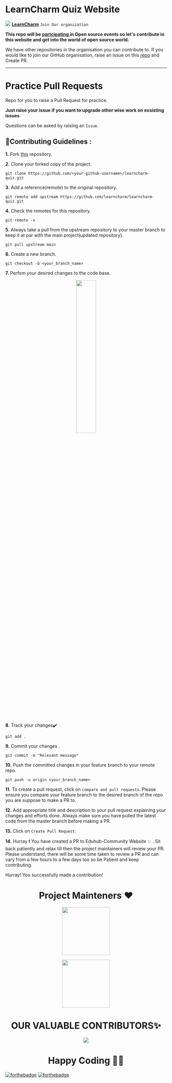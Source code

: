 # LearnCharm Quiz Website
![](https://media-exp1.licdn.com/dms/image/C561BAQGHkaBU59EqbQ/company-background_10000/0/1625329990412?e=1637859600&v=beta&t=NCpLhsLu3BarBeEiz45qOjlxfB7qJaFIQKCFRsxRZNs)
[**LearnCharm**](#)
`Join Our organization`

<b>This repo will be <u> partcipating </u> in Open source events so let's contribute in this website and get into the world of open source **world**.</b>

We have other repositories in the organisation you can contribute to. If you would like to join our GitHub organisation, raise an issue on this [repo](https://github.com/learncharm/learncharm-quiz) and Create PR.

---




#  Practice Pull Requests

Repo for you to raise a Pull Request for practice.

**Just raise your issue if you want to upgrade other wise work on exsisting issues**

Questions can be asked by raising an `Issue`.

## 📌Contributing Guidelines :

**1.** Fork [this](https://github.com/learncharm/learncharm-quiz) repository.

**2.** Clone your forked copy of the project.

```
git clone https://github.com/<your-github-username>/learncharm-quiz.git
```

**3.** Add a reference(remote) to the original repository.

```
git remote add upstream https://github.com/learncharm/learncharm-quiz.git
```

**4.** Check the remotes for this repository.

```
git remote -v
```

**5.** Always take a pull from the upstream repository to your master branch to keep it at par with the main project(updated repository).

```
git pull upstream main
```

**6.** Create a new branch.

```
git checkout -b <your_branch_name>
```

**7.** Perfom your desired changes to the code base.

<p align="center"><img width=35% src="https://media.giphy.com/media/qgQUggAC3Pfv687qPC/giphy.gif"></p>

**8.** Track your changes:heavy_check_mark:

```
git add .
```

**9.** Commit your changes .

```
git commit -m "Relevant message"
```

**10.** Push the committed changes in your feature branch to your remote repo.

```
git push -u origin <your_branch_name>
```

**11.** To create a pull request, click on `compare and pull requests`. Please ensure you compare your feature branch to the desired branch of the repo you are suppose to make a PR to.

**12.** Add appropriate title and description to your pull request explaining your changes and efforts done. Always make sure you have pulled the latest code from the master branch before making a PR.

**13.** Click on `Create Pull Request`.

**14.** Hurray ❗ You have created a PR to Eduhub-Community Website 💥 . Sit back patiently and relax till then the project maintainers will review your PR. Please understand, there will be some time taken to review a PR and can vary from a few hours to a few days too so be Patient and keep contributing.

Hurray! You successfully made a contribution!


<h1 align=center> Project Mainteners ❤️ </h1>
<p align="center">
  <a href="https://github.com/tkrupesh14"><img src="https://avatars.githubusercontent.com/u/76093323?v=4" width=150px height=150px /></a> 
	<p align="center">
  <a href="https://github.com/avnishbharadva"><img src="https://avatars.githubusercontent.com/u/72494779?v=4" width=150px height=150px /></a> 
		
  
    
	
<h1 align=center> OUR VALUABLE CONTRIBUTORS✨ </h1>
<p align="center">
  
	
<a href="https://github.com/learncharm/learncharm-quiz/graphs/contributors">
  <img src="https://contrib.rocks/image?repo=learncharm/learncharm-quiz" />
</a>

<h1 align=center>Happy Coding 👨‍💻 </h1>
</p>

[![forthebadge](https://forthebadge.com/images/badges/built-with-love.svg)](https://forthebadge.com)
[![forthebadge](https://forthebadge.com/images/badges/built-by-developers.svg)](https://forthebadge.com)
